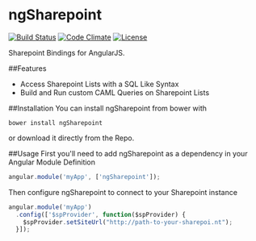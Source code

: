 # ngSharepoint
[![Build Status](https://img.shields.io/travis/maxjoehnk/ngSharepoint.svg?style=flat-square)](https://travis-ci.org/maxjoehnk/ngSharepoint)
[![Code Climate](https://img.shields.io/codeclimate/github/kabisaict/flow.svg?style=flat-square)](https://codeclimate.com/github/maxjoehnk/ngSharepoint)
[![License](https://img.shields.io/badge/license-Apache%202.0-brightgreen.svg?style=flat-square)](https://github.com/maxjoehnk/ngSharepoint/blob/master/LICENSE)

Sharepoint Bindings for AngularJS.

##Features
- Access Sharepoint Lists with a SQL Like Syntax
- Build and Run custom CAML Queries on Sharepoint Lists

##Installation
You can install ngSharepoint from bower with
```
bower install ngSharepoint
```
or download it directly from the Repo.

##Usage
First you'll need to add ngSharepoint as a dependency in your Angular Module Definition
```js
angular.module('myApp', ['ngSharepoint']);
```
Then configure ngSharepoint to connect to your Sharepoint instance
```js
angular.module('myApp')
  .config(['$spProvider', function($spProvider) {
    $spProvider.setSiteUrl("http://path-to-your-sharepoi.nt");
  }]);
```
